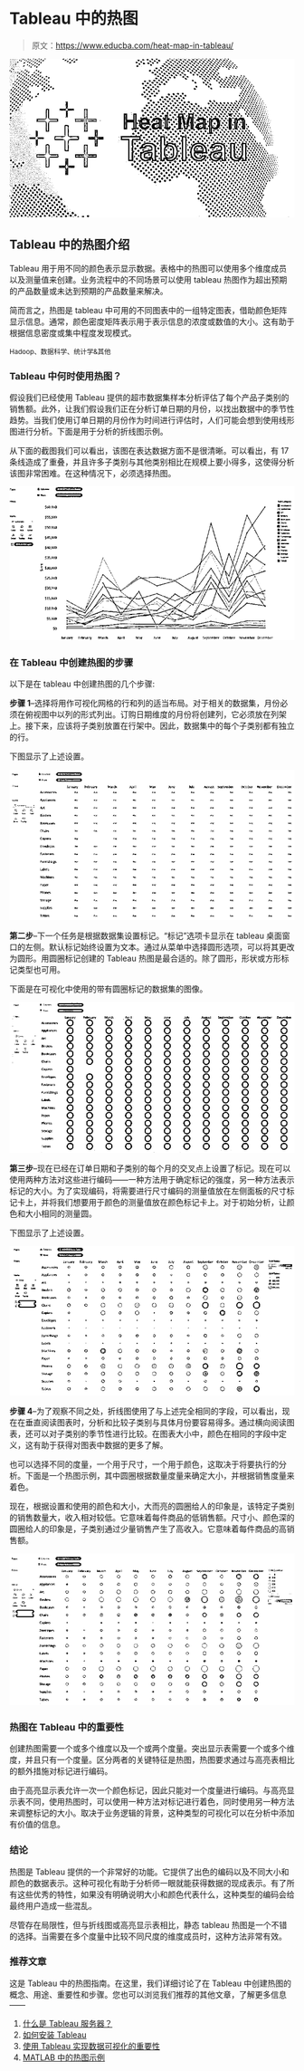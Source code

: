 # Tableau 中的热图

> 原文：<https://www.educba.com/heat-map-in-tableau/>

![Heat Map in Tableau](img/fb182d27386e3f7283660679355885dd.png)



## Tableau 中的热图介绍

Tableau 用于用不同的颜色表示显示数据。表格中的热图可以使用多个维度成员以及测量值来创建。业务流程中的不同场景可以使用 tableau 热图作为超出预期的产品数量或未达到预期的产品数量来解决。

简而言之，热图是 tableau 中可用的不同图表中的一组特定图表，借助颜色矩阵显示信息。通常，颜色密度矩阵表示用于表示信息的浓度或数值的大小。这有助于根据信息密度或集中程度发现模式。

<small>Hadoop、数据科学、统计学&其他</small>

### Tableau 中何时使用热图？

假设我们已经使用 Tableau 提供的超市数据集样本分析评估了每个产品子类别的销售额。此外，让我们假设我们正在分析订单日期的月份，以找出数据中的季节性趋势。当我们使用订单日期的月份作为时间进行评估时，人们可能会想到使用线形图进行分析。下面是用于分析的折线图示例。

从下面的截图我们可以看出，该图在表达数据方面不是很清晰。可以看出，有 17 条线造成了重叠，并且许多子类别与其他类别相比在规模上要小得多，这使得分析该图非常困难。在这种情况下，必须选择热图。

![Heat Map in Tableau 1](img/3cfca3f5475e8a6aba6f70ce0f2aabea.png)



### 在 Tableau 中创建热图的步骤

以下是在 tableau 中创建热图的几个步骤:

**步骤 1**–选择将用作可视化网格的行和列的适当布局。对于相关的数据集，月份必须在俯视图中以列的形式列出。订购日期维度的月份将创建列，它必须放在列架上。接下来，应该将子类别放置在行架中。因此，数据集中的每个子类别都有独立的行。

下图显示了上述设置。

![Heat Map in Tableau 2](img/2e255d873c6fcbbfb11d37d754fa5665.png)



**第二步**–下一个任务是根据数据集设置标记。“标记”选项卡显示在 tableau 桌面窗口的左侧。默认标记始终设置为文本。通过从菜单中选择圆形选项，可以将其更改为圆形。用圆圈标记创建的 Tableau 热图是最合适的。除了圆形，形状或方形标记类型也可用。

下面是在可视化中使用的带有圆圈标记的数据集的图像。

![hmit 4](img/26d8c44e88c2155beba1e00a21c4a8c2.png)



**第三步**–现在已经在订单日期和子类别的每个月的交叉点上设置了标记。现在可以使用两种方法对这些进行编码——一种方法用于确定标记的强度，另一种方法表示标记的大小。为了实现编码，将需要进行尺寸编码的测量值放在左侧面板的尺寸标记卡上，并将我们想要用于颜色的测量值放在颜色标记卡上。对于初始分析，让颜色和大小相同的测量圆。

下图显示了上述设置。

![hmit 4](img/d6e8b604ef48b25b2e090a0fc9c40780.png)



**步骤 4**–为了观察不同之处，折线图使用了与上述完全相同的字段，可以看出，现在在垂直阅读图表时，分析和比较子类别与具体月份要容易得多。通过横向阅读图表，还可以对子类别的季节性进行比较。在图表大小中，颜色在相同的字段中定义，这有助于获得对图表中数据的更多了解。

也可以选择不同的度量，一个用于尺寸，一个用于颜色，这取决于将要执行的分析。下面是一个热图示例，其中圆圈根据数量度量来确定大小，并根据销售度量来着色。

现在，根据设置和使用的颜色和大小，大而亮的圆圈给人的印象是，该特定子类别的销售数量大，收入相对较低。它意味着每件商品的低销售额。尺寸小、颜色深的圆圈给人的印象是，子类别通过少量销售产生了高收入。它意味着每件商品的高销售额。

![hmit 5](img/a66a265801c9a2d0f5948f87f56a99d4.png)



### 热图在 Tableau 中的重要性

创建热图需要一个或多个维度以及一个或两个度量。突出显示表需要一个或多个维度，并且只有一个度量。区分两者的关键特征是热图，热图要求通过与高亮表相比的额外措施对标记进行编码。

由于高亮显示表允许一次一个颜色标记，因此只能对一个度量进行编码。与高亮显示表不同，使用热图时，可以使用一种方法对标记进行着色，同时使用另一种方法来调整标记的大小。取决于业务逻辑的背景，这种类型的可视化可以在分析中添加有价值的信息。

### 结论

热图是 Tableau 提供的一个非常好的功能。它提供了出色的编码以及不同大小和颜色的数据表示。这种可视化有助于分析师一眼就能获得数据的现成表示。有了所有这些优秀的特性，如果没有明确说明大小和颜色代表什么，这种类型的编码会给最终用户造成一些混乱。

尽管存在局限性，但与折线图或高亮显示表相比，静态 tableau 热图是一个不错的选择。当需要在多个度量中比较不同尺度的维度成员时，这种方法非常有效。

### 推荐文章

这是 Tableau 中的热图指南。在这里，我们详细讨论了在 Tableau 中创建热图的概念、用途、重要性和步骤。您也可以浏览我们推荐的其他文章，了解更多信息——

1.  [什么是 Tableau 服务器？](https://www.educba.com/what-is-tableau-server/)
2.  [如何安装 Tableau](https://www.educba.com/install-tableau/)
3.  [使用 Tableau 实现数据可视化的重要性](https://www.educba.com/data-visualization-with-tableau/)
4.  [MATLAB 中的热图示例](https://www.educba.com/heatmap-in-matlab/)





